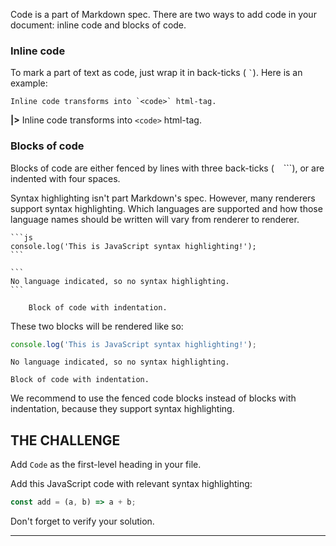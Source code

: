 Code is a part of Markdown spec. There are two ways to add code in your document: inline code and blocks of code.

### Inline code

To mark a part of text as code, just wrap it in back-ticks ( ``` ` ```). Here is an example:

    Inline code transforms into `<code>` html-tag.

**|>** Inline code transforms into `<code>` html-tag.

### Blocks of code

Blocks of code are either fenced by lines with three back-ticks ( ``` ``` ```), or are indented with four spaces.

Syntax highlighting isn't part Markdown's spec. However, many renderers support syntax highlighting. Which languages are supported and how those language names should be written will vary from renderer to renderer.

    ```js
    console.log('This is JavaScript syntax highlighting!');
    ```

    ```
    No language indicated, so no syntax highlighting.
    ```

        Block of code with indentation.

These two blocks will be rendered like so:

```js
console.log('This is JavaScript syntax highlighting!');
```

```
No language indicated, so no syntax highlighting.
```

    Block of code with indentation.

We recommend to use the fenced code blocks instead of blocks with indentation, because they support syntax highlighting.

## THE CHALLENGE

Add  `Code` as the first-level heading in your file.

Add this JavaScript code with relevant syntax highlighting:

```js
const add = (a, b) => a + b;
```

Don't forget to verify your solution.

---
